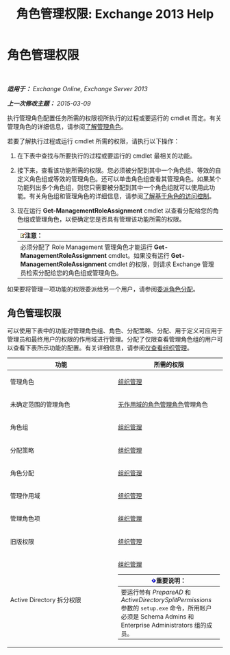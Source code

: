 ﻿---
title: '角色管理权限: Exchange 2013 Help'
TOCTitle: 角色管理权限
ms:assetid: cb9591c4-fbb3-4199-8007-6bbfdfd5a2e9
ms:mtpsurl: https://technet.microsoft.com/zh-cn/library/Dd638186(v=EXCHG.150)
ms:contentKeyID: 50491552
ms.date: 01/11/2018
mtps_version: v=EXCHG.150
ms.translationtype: HT
---

# 角色管理权限

 

_**适用于：** Exchange Online, Exchange Server 2013_

_**上一次修改主题：** 2015-03-09_

执行管理角色配置任务所需的权限视所执行的过程或要运行的 cmdlet 而定。有关管理角色的详细信息，请参阅[了解管理角色](understanding-management-roles-exchange-2013-help.md)。

若要了解执行过程或运行 cmdlet 所需的权限，请执行以下操作：

1.  在下表中查找与所要执行的过程或要运行的 cmdlet 最相关的功能。

2.  接下来，查看该功能所需的权限。您必须被分配到其中一个角色组、等效的自定义角色组或等效的管理角色。还可以单击角色组查看其管理角色。如果某个功能列出多个角色组，则您只需要被分配到其中一个角色组就可以使用此功能。有关角色组和管理角色的详细信息，请参阅[了解基于角色的访问控制](understanding-role-based-access-control-exchange-2013-help.md)。

3.  现在运行 **Get-ManagementRoleAssignment** cmdlet 以查看分配给您的角色组或管理角色，以便确定您是否具有管理该功能所需的权限。
    
    <table>
    <thead>
    <tr class="header">
    <th><img src="images/Bb124558.note(EXCHG.150).gif" title="注意" alt="注意" />注意：</th>
    </tr>
    </thead>
    <tbody>
    <tr class="odd">
    <td>必须分配了 Role Management 管理角色才能运行 <strong>Get-ManagementRoleAssignment</strong> cmdlet。如果没有运行 <strong>Get-ManagementRoleAssignment</strong> cmdlet 的权限，则请求 Exchange 管理员检索分配给您的角色组或管理角色。</td>
    </tr>
    </tbody>
    </table>


如果要将管理一项功能的权限委派给另一个用户，请参阅[委派角色分配](delegate-role-assignments-exchange-2013-help.md)。

## 角色管理权限

可以使用下表中的功能对管理角色组、角色、分配策略、分配、用于定义可应用于管理员和最终用户的权限的作用域进行管理。分配了仅限查看管理角色组的用户可以查看下表所示功能的配置。有关详细信息，请参阅[仅查看组织管理](view-only-organization-management-exchange-2013-help.md)。


<table>
<colgroup>
<col style="width: 50%" />
<col style="width: 50%" />
</colgroup>
<thead>
<tr class="header">
<th>功能</th>
<th>所需的权限</th>
</tr>
</thead>
<tbody>
<tr class="odd">
<td><p>管理角色</p></td>
<td><p><a href="organization-management-exchange-2013-help.md">组织管理</a></p></td>
</tr>
<tr class="even">
<td><p>未确定范围的管理角色</p></td>
<td><p><a href="unscoped-role-management-role-exchange-2013-help.md">无作用域的角色管理角色</a>管理角色</p></td>
</tr>
<tr class="odd">
<td><p>角色组</p></td>
<td><p><a href="organization-management-exchange-2013-help.md">组织管理</a></p></td>
</tr>
<tr class="even">
<td><p>分配策略</p></td>
<td><p><a href="organization-management-exchange-2013-help.md">组织管理</a></p></td>
</tr>
<tr class="odd">
<td><p>角色分配</p></td>
<td><p><a href="organization-management-exchange-2013-help.md">组织管理</a></p></td>
</tr>
<tr class="even">
<td><p>管理作用域</p></td>
<td><p><a href="organization-management-exchange-2013-help.md">组织管理</a></p></td>
</tr>
<tr class="odd">
<td><p>管理角色项</p></td>
<td><p><a href="organization-management-exchange-2013-help.md">组织管理</a></p></td>
</tr>
<tr class="even">
<td><p>旧版权限</p></td>
<td><p><a href="organization-management-exchange-2013-help.md">组织管理</a></p></td>
</tr>
<tr class="odd">
<td><p>Active Directory 拆分权限</p></td>
<td><p><a href="organization-management-exchange-2013-help.md">组织管理</a></p>
<table>
<thead>
<tr class="header">
<th><img src="images/Bb124558.important(EXCHG.150).gif" title="重要说明" alt="重要说明" />重要说明：</th>
</tr>
</thead>
<tbody>
<tr class="odd">
<td>要运行带有 <em>PrepareAD</em> 和 <em>ActiveDirectorySplitPermissions</em> 参数的 <code>setup.exe</code> 命令，所用帐户必须是 Schema Admins 和 Enterprise Administrators 组的成员。</td>
</tr>
</tbody>
</table>

</td>
</tr>
</tbody>
</table>

